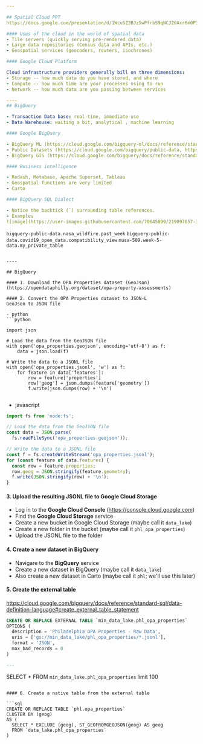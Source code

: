 ```yaml
---

## Spatial Cloud PPT 
https://docs.google.com/presentation/d/1WcuSZ3BJz5wPfrbS9qNCJ20Axr6m0PIKLFMu-ljfdoI/edit#slide=id.p

#### Uses of the cloud in the world of spatial data
- Tile servers (quickly serving pre-rendered data)
- Large data repositories (Census data and APIs, etc.)
- Geospatial services (geocoders, routers, isochrones)

#### Google Cloud Platform

Cloud infrastructure providers generally bill on three dimensions:
- Storage -- how much data do you have stored, and where
- Compute -- how much time are your processes using to run
- Network -- how much data are you passing between services

----
## BigQuery

- Transaction Data base: real-time, immediate use
- Data Warehouse: waiting a bit, analytical , machine learning

#### Google BigQuery

- BigQuery ML (https://cloud.google.com/bigquery-ml/docs/reference/standard-sql/bigqueryml-syntax-e2e-journey)
- Public Datasets (https://cloud.google.com/bigquery/public-data, https://console.cloud.google.com/marketplace/browse?filter=solution-type:dataset)
- BigQuery GIS (https://cloud.google.com/bigquery/docs/reference/standard-sql/geography_functions, https://cloud.google.com/bigquery/docs/geospatial-visualize#geo_viz_limitations)

#### Business intelligence

- Redash, Metabase, Apache Superset, Tableau
- Geospatial functions are very limited
- Carto

#### BigQuery SQL Dialect

- Notice the backtick (`) surrounding table references.
- Examples
![image](https://user-images.githubusercontent.com/70645899/219097657-3de9b501-51d5-4ca6-a716-4c832d47b496.png)
```
`bigquery-public-data.nasa_wildfire.past_week`
`bigquery-public-data.covid19_open_data.compatibility_view`
`musa-509.week-5-data.my_private_table`
```

----

## BigQuery 

#### 1. Download the OPA Properties dataset (GeoJson)
(https://opendataphilly.org/dataset/opa-property-assessments)

#### 2. Convert the OPA Properties dataset to JSON-L
GeoJson to JSON file

- python
```python

import json

# Load the data from the GeoJSON file
with open('opa_properties.geojson', encoding='utf-8') as f:
    data = json.load(f)

# Write the data to a JSONL file
with open('opa_properties.jsonl', 'w') as f:
    for feature in data['features']:
        row = feature['properties']
        row['geog'] = json.dumps(feature['geometry'])
        f.write(json.dumps(row) + '\n')
        
```
- javascript
```javascript
import fs from 'node:fs';

// Load the data from the GeoJSON file
const data = JSON.parse(
  fs.readFileSync('opa_properties.geojson'));

// Write the data to a JSONL file
const f = fs.createWriteStream('opa_properties.jsonl');
for (const feature of data.features) {
  const row = feature.properties;
  row.geog = JSON.stringify(feature.geometry);
  f.write(JSON.stringify(row) + '\n');
}
```

#### 3. Upload the resulting JSONL file to Google Cloud Storage

- Log in to the **Google Cloud Console** (https://console.cloud.google.com)
- Find the **Google Cloud Storage** service
- Create a new bucket in Google Cloud Storage (maybe call it `data_lake`)
- Create a new folder in the bucket (maybe call it `phl_opa_properties`)
- Upload the JSONL file to the folder

#### 4. Create a new dataset in BigQuery

- Navigare to the **BigQuery** service
- Create a new dataset in BigQuery (maybe call it `data_lake`)
- Also create a new dataset in Carto (maybe call it `phl`; we'll use this later)

#### 5. Create the external table

https://cloud.google.com/bigquery/docs/reference/standard-sql/data-definition-language#create_external_table_statement

```sql
CREATE OR REPLACE EXTERNAL TABLE `min_data_lake.phl_opa_properties`
OPTIONS (
  description = 'Philadelphia OPA Properties - Raw Data',
  uris = ['gs://min_data_lake/phl_opa_properties/*.jsonl'],
  format = 'JSON',
  max_bad_records = 0
)

--- 
```


SELECT * FROM `min_data_lake.phl_opa_properties`
limit 100
```

#### 6. Create a native table from the external table

```sql
CREATE OR REPLACE TABLE `phl.opa_properties`
CLUSTER BY (geog)
AS (
  SELECT * EXCLUDE (geog), ST_GEOFROMGEOJSON(geog) AS geog
  FROM `data_lake.phl_opa_properties`
)
```
